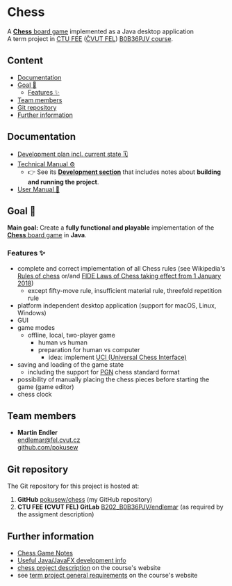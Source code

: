 # Chess

A [**Chess** board game](https://en.wikipedia.org/wiki/Chess) implemented as a Java desktop application  
A term project in [CTU FEE](https://fel.cvut.cz/en/) ([ČVUT FEL](https://fel.cvut.cz/cz/)) [B0B36PJV course](https://cw.fel.cvut.cz/wiki/courses/b0b36pjv/start).


## Content

<!-- START doctoc generated TOC please keep comment here to allow auto update -->
<!-- DON'T EDIT THIS SECTION, INSTEAD RE-RUN doctoc TO UPDATE -->

- [Documentation](#documentation)
- [Goal 🎯](#goal-)
  - [Features ✨](#features-)
- [Team members](#team-members)
- [Git repository](#git-repository)
- [Further information](#further-information)

<!-- END doctoc generated TOC please keep comment here to allow auto update -->


## Documentation

* [Development plan incl. current state 🗓️](./TODO.md)
* [Technical Manual ⚙️](./docs/TECHNICAL-MANUAL.md)
    * 👉 See its **[Development section](./docs/TECHNICAL-MANUAL.md#development)** that includes notes
        about **building and running the project**.
* [User Manual 📘](./docs/USER-MANUAL.md)


## Goal 🎯

**Main goal:** Create a **fully functional and playable**
implementation of the [**Chess** board game](https://en.wikipedia.org/wiki/Chess) in **Java**.


### Features ✨

* complete and correct implementation of all Chess rules
    (see Wikipedia's [Rules of chess](https://en.wikipedia.org/wiki/Rules_of_chess)
    or/and [FIDE Laws of Chess taking effect from 1 January 2018](https://handbook.fide.com/chapter/E012018))
    * except fifty-move rule, insufficient material rule,  threefold repetition rule
* platform independent desktop application (support for macOS, Linux, Windows)
* GUI
* game modes
	* offline, local, two-player game 
		* human vs human
		* preparation for human vs computer
		    * idea: implement [UCI (Universal Chess Interface)](https://www.shredderchess.com/chess-features/uci-universal-chess-interface.html)
* saving and loading of the game state
    * including the support for [PGN](https://en.wikipedia.org/wiki/Portable_Game_Notation) chess standard format
* possibility of manually placing the chess pieces before starting the game (game editor)
* chess clock


## Team members

* **Martin Endler**  
  endlemar@fel.cvut.cz  
  [github.com/pokusew](https://github.com/pokusew)


## Git repository

The Git repository for this project is hosted at:
1. **GitHub** [pokusew/chess](https://github.com/pokusew/chess) (my GitHub repository)
2. **CTU FEE (CVUT FEL) GitLab** [B202_B0B36PJV/endlemar](https://gitlab.fel.cvut.cz/B202_B0B36PJV/endlemar) (as required by the assigment description)


## Further information

* [Chess Game Notes](./CHESS-GAME-NOTES.md)
* [Useful Java/JavaFX development info](./USEFUL-INFO.md)
* [chess project description](https://cw.fel.cvut.cz/wiki/courses/b0b36pjv/semestral/sachy) on the course's website
* see [term project general requirements](https://cw.fel.cvut.cz/wiki/courses/b0b36pjv/semestral/start) on the course's website
